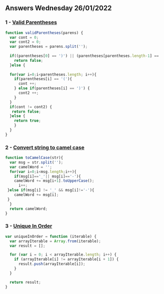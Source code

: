 ## Answers Wednesday 26/01/2022
### 1 - [Valid Parentheses](https://www.codewars.com/kata/52774a314c2333f0a7000688)
```js
function validParentheses(parens) {
  var cont = 0;
  var cont2 = 0;
  var parentheses = parens.split('');
  
  if((parentheses[0] == ')') || (parentheses[parentheses.length-1] == '(')){
    return false;
  }else {
    
  for(var i=0;i<parentheses.length; i++){
    if(parentheses[i] == '('){
      cont ++;
    } else if(parentheses[i] == ')') {
      cont2 ++;
    }
  }
  if(cont != cont2) {
   return false; 
  }else {
    return true;
    }
  }
}
```

### 2 - [Convert string to camel case](https://www.codewars.com/kata/517abf86da9663f1d2000003)
```js
function toCamelCase(str){
  var msg = str.split('');
  var camelWord = '';
  for(var i=0;i<msg.length;i++){
    if(msg[i]=='_'|| msg[i]=='-'){   
    camelWord += msg[i+1].toUpperCase();
      i++;
 }else if(msg[i] != '_' && msg[i]!='-'){
    camelWord += msg[i];
 }
  }
  return camelWord;
}
```

### 3 - [Unique In Order](https://www.codewars.com/kata/54e6533c92449cc251001667)
```js
var uniqueInOrder = function (iterable) {
  var arrayIterable = Array.from(iterable);
  var result = [];

  for (var i = 0; i < arrayIterable.length; i++) {
    if (arrayIterable[i] != arrayIterable[i + 1]) {
      result.push(arrayIterable[i]);
    }
  }

  return result;
}
```